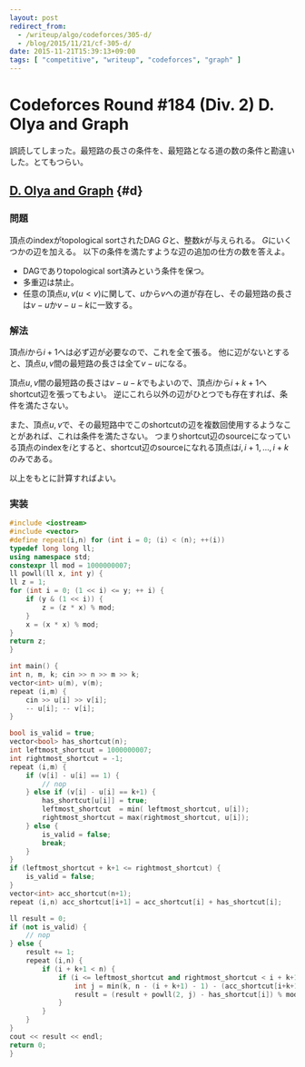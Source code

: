 ```yaml
---
layout: post
redirect_from:
  - /writeup/algo/codeforces/305-d/
  - /blog/2015/11/21/cf-305-d/
date: 2015-11-21T15:39:13+09:00
tags: [ "competitive", "writeup", "codeforces", "graph" ]
---
```


# Codeforces Round #184 (Div. 2) D. Olya and Graph

誤読してしまった。最短路の長さの条件を、最短路となる道の数の条件と勘違いした。とてもつらい。

<!-- more -->

## [D. Olya and Graph](http://codeforces.com/contest/305/problem/D) {#d}

### 問題

頂点のindexがtopological sortされたDAG $G$と、整数$k$が与えられる。
$G$にいくつかの辺を加える。
以下の条件を満たすような辺の追加の仕方の数を答えよ。

-   DAGでありtopological sort済みという条件を保つ。
-   多重辺は禁止。
-   任意の頂点$u, v$($u \lt v$)に関して、$u$から$v$への道が存在し、その最短路の長さは$v - u$か$v - u - k$に一致する。

### 解法

頂点$i$から$i+1$へは必ず辺が必要なので、これを全て張る。
他に辺がないとすると、頂点$u,v$間の最短路の長さは全て$v - u$になる。

頂点$u,v$間の最短路の長さは$v - u - k$でもよいので、頂点$i$から$i+k+1$へshortcut辺を張ってもよい。
逆にこれら以外の辺がひとつでも存在すれば、条件を満たさない。

また、頂点$u,v$で、その最短路中でこのshortcutの辺を複数回使用するようなことがあれば、これは条件を満たさない。
つまりshortcut辺のsourceになっている頂点のindexを$i$とすると、shortcut辺のsourceになれる頂点は$i, i+1, \dots, i+k$のみである。

以上をもとに計算すればよい。

### 実装

``` c++
#include <iostream>
#include <vector>
#define repeat(i,n) for (int i = 0; (i) < (n); ++(i))
typedef long long ll;
using namespace std;
constexpr ll mod = 1000000007;
ll powll(ll x, int y) {
ll z = 1;
for (int i = 0; (1 << i) <= y; ++ i) {
    if (y & (1 << i)) {
        z = (z * x) % mod;
    }
    x = (x * x) % mod;
}
return z;
}

int main() {
int n, m, k; cin >> n >> m >> k;
vector<int> u(m), v(m);
repeat (i,m) {
    cin >> u[i] >> v[i];
    -- u[i]; -- v[i];
}

bool is_valid = true;
vector<bool> has_shortcut(n);
int leftmost_shortcut = 1000000007;
int rightmost_shortcut = -1;
repeat (i,m) {
    if (v[i] - u[i] == 1) {
        // nop
    } else if (v[i] - u[i] == k+1) {
        has_shortcut[u[i]] = true;
        leftmost_shortcut  = min( leftmost_shortcut, u[i]);
        rightmost_shortcut = max(rightmost_shortcut, u[i]);
    } else {
        is_valid = false;
        break;
    }
}
if (leftmost_shortcut + k+1 <= rightmost_shortcut) {
    is_valid = false;
}
vector<int> acc_shortcut(n+1);
repeat (i,n) acc_shortcut[i+1] = acc_shortcut[i] + has_shortcut[i];

ll result = 0;
if (not is_valid) {
    // nop
} else {
    result += 1;
    repeat (i,n) {
        if (i + k+1 < n) {
            if (i <= leftmost_shortcut and rightmost_shortcut < i + k+1) {
                int j = min(k, n - (i + k+1) - 1) - (acc_shortcut[i+k+1] - acc_shortcut[i+1]);
                result = (result + powll(2, j) - has_shortcut[i]) % mod;
            }
        }
    }
}
cout << result << endl;
return 0;
}
```
